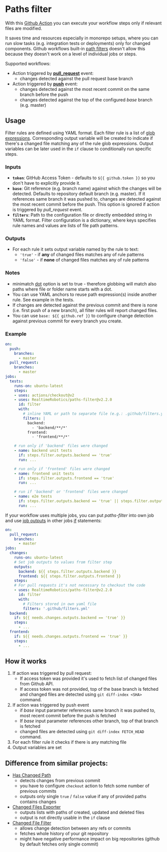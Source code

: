 # Paths filter

With this [Github Action](https://github.com/features/actions) you can execute your workflow steps only if relevant files are modified.

It saves time and resources especially in monorepo setups, where you can run slow tasks (e.g. integration tests or deployments) only for changed components.
Github workflows built-in [path filters](https://help.github.com/en/actions/reference/workflow-syntax-for-github-actions#onpushpull_requestpaths)
doesn't allow this because they doesn't work on a level of individual jobs or steps.

Supported workflows:
- Action triggered by **[pull_request](https://help.github.com/en/actions/reference/events-that-trigger-workflows#pull-request-event-pull_request)** event:
  - changes detected against the pull request base branch
- Action triggered by **[push](https://help.github.com/en/actions/reference/events-that-trigger-workflows#push-event-push)** event:
  - changes detected against the most recent commit on the same branch before the push
  - changes detected against the top of the configured *base* branch (e.g. master)

## Usage

Filter rules are defined using YAML format.
Each filter rule is a list of [glob expressions](https://github.com/isaacs/minimatch).
Corresponding output variable will be created to indicate if there's a changed file matching any of the rule glob expressions.
Output variables can be later used in the `if` clause to conditionally run specific steps.

### Inputs
- **`token`**: GitHub Access Token - defaults to `${{ github.token }}` so you don't have to explicitly provide it.
- **`base`**: Git reference (e.g. branch name) against which the changes will be detected. Defaults to repository default branch (e.g. master).
              If it references same branch it was pushed to, changes are detected against the most recent commit before the push.
              This option is ignored if action is triggered by *pull_request* event.
- **`filters`**: Path to the configuration file or directly embedded string in YAML format. Filter configuration is a dictionary, where keys specifies rule names and values are lists of file path patterns.

### Outputs
- For each rule it sets output variable named by the rule to text:
   - `'true'` - if **any** of changed files matches any of rule patterns
   - `'false'` - if **none** of changed files matches any of rule patterns

### Notes
- minimatch [dot](https://www.npmjs.com/package/minimatch#dot) option is set to true - therefore
  globbing will match also paths where file or folder name starts with a dot.
- You can use YAML anchors to reuse path expression(s) inside another rule. See example in the tests.
- If changes are detected against the previous commit and there is none (i.e. first push of a new branch), all filter rules will report changed files.
- You can use `base: ${{ github.ref }}` to configure change detection against previous commit for every branch you create.

### Example
```yaml
on:
  push:
    branches:
      - master
  pull_request:
    branches:
      - master
jobs:
  tests:
    runs-on: ubuntu-latest
    steps:
    - uses: actions/checkout@v2
    - uses: RealtimeRobotics/paths-filter@v2.2.0
      id: filter
      with:
        # inline YAML or path to separate file (e.g.: .github/filters.yaml)
        filters: |
          backend:
            - 'backend/**/*'
          frontend:
            - 'frontend/**/*'

    # run only if 'backend' files were changed
    - name: backend unit tests
      if: steps.filter.outputs.backend == 'true'
      run: ...

    # run only if 'frontend' files were changed
    - name: frontend unit tests
      if: steps.filter.outputs.frontend == 'true'
      run: ...

    # run if 'backend' or 'frontend' files were changed
    - name: e2e tests
      if: steps.filter.outputs.backend == 'true' || steps.filter.outputs.frontend == 'true'
      run: ...
```

If your workflow uses multiple jobs, you can put *paths-filter* into own job and use
[job outputs](https://help.github.com/en/actions/reference/workflow-syntax-for-github-actions#jobsjobs_idoutputs)
in other jobs [if](https://help.github.com/en/actions/reference/workflow-syntax-for-github-actions#jobsjob_idif) statements:
```yml
on:
  pull_request:
    branches:
      - master
jobs:
  changes:
    runs-on: ubuntu-latest
    # Set job outputs to values from filter step
    outputs:
      backend: ${{ steps.filter.outputs.backend }}
      frontend: ${{ steps.filter.outputs.frontend }}
    steps:
    # For pull requests it's not necessary to checkout the code
    - uses: RealtimeRobotics/paths-filter@v2.2.0
      id: filter
      with:
        # Filters stored in own yaml file
        filters: '.github/filters.yml'
  backend:
    if: ${{ needs.changes.outputs.backend == 'true' }}
    steps:
      - ...
  frontend:
    if: ${{ needs.changes.outputs.frontend == 'true' }}
    steps:
      - ...
```

## How it works

1. If action was triggered by pull request:
   - If access token was provided it's used to fetch list of changed files from Github API.
   - If access token was not provided, top of the base branch is fetched and changed files are detected using `git diff-index <SHA>` command.
2. If action was triggered by push event
   - if *base* input parameter references same branch it was pushed to, most recent commit before the push is fetched
   - If *base* input parameter references other branch, top of that branch is fetched
   - changed files are detected using `git diff-index FETCH_HEAD` command.
3. For each filter rule it checks if there is any matching file
4. Output variables are set

## Difference from similar projects:

- [Has Changed Path](https://github.com/MarceloPrado/has-changed-path)
  - detects changes from previous commit
  - you have to configure `checkout` action to fetch some number of previous commits
  - outputs only single `true` / `false` value if any of provided paths contains changes
- [Changed Files Exporter](https://github.com/futuratrepadeira/changed-files)
  - outputs lists with paths of created, updated and deleted files
  - output is not directly usable in the `if` clause
- [Changed File Filter](https://github.com/tony84727/changed-file-filter)
  - allows change detection between any refs or commits
  - fetches whole history of your git repository
  - might have negative performance impact on big repositories (github by default fetches only single commit)
